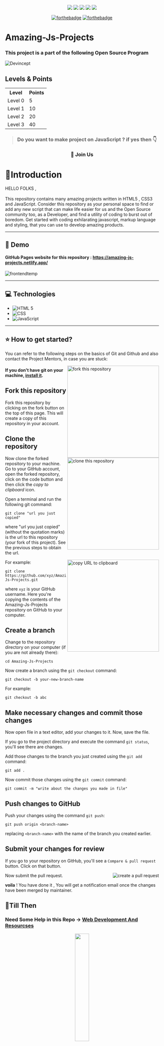
<div align="center">

<a href="https://github.com/arpit4567jain/Amazing-Js-Projects/issues"><img src="https://img.shields.io/github/issues/arpit4567jain/Amazing-Js-Projects"></a>
<a href="https://github.com/arpit4567jain/Amazing-Js-Projects/pulls"><img src="https://img.shields.io/github/issues-pr/arpit4567jain/Amazing-Js-Projects"></a>
<a href="https://github.com/arpit4567jain/Amazing-Js-Projects/network/members"><img src="https://img.shields.io/github/forks/arpit4567jain/Amazing-Js-Projects"></a>
<a href="https://github.com/arpit4567jain/Amazing-Js-Projects/stargazers"><img src="https://img.shields.io/github/stars/arpit4567jain/Amazing-Js-Projects"></a>
<a href="https://github.com/arpit4567jain/Amazing-Js-Projects"><img src="https://img.shields.io/github/repo-size/arpit4567jain/Amazing-Js-Projects?color=yellow"></a>

[![forthebadge](https://forthebadge.com/images/badges/built-by-developers.svg)](https://forthebadge.com)
[![forthebadge](https://forthebadge.com/images/badges/built-with-love.svg)](https://forthebadge.com)
	

</div>


#  Amazing-Js-Projects
### This project is a part of the following Open Source Program
  
  ![Devincept](https://user-images.githubusercontent.com/56088741/123548852-1ef59d00-d784-11eb-8e39-255e0c3e97d5.gif)
  
  <h2>Levels & Points</h2>
<table>
  <tr>
    <th>Level</th>
    <th>Points</th> 
  </tr>
  <tr>
    <td>Level 0</td>
    <td>5</td>
  </tr>
  <tr>
    <td>Level 1</td>
    <td>10</td>
  </tr>
  <tr>
    <td>Level 2</td>
    <td>20</td>
  </tr>
  <tr>
    <td>Level 3</td>
    <td>40</td>
  </tr>
</table>


>### Do you want to make project on JavaScript ? if yes then :point_down:	

 <h3 align="center">
    <a>👋  <strong>Join Us</strong> </a>
 </h3>
    
    
# 📌Introduction
HELLO FOLKS , <br><br>
     This repository contains many amazing projects written in HTML5 , CSS3 and JavaScript.  Consider this repository as your personal space to find or add any new script that can make life easier for us and the Open Source community too, as a Developer, and find a utility of coding to burst out of boredom. Get started with coding exhilarating javascript, markup language and styling, that you can use to develop amazing products.

<hr>

## 🎥 Demo 
#### GitHub Pages website for this repository : https://amazing-js-projects.netlify.app/
![frontendtemp](recording.gif)

<hr>
 
## 💻 Technologies

- ![HTML 5](https://forthebadge.com/images/badges/uses-html.svg)
- ![CSS](https://forthebadge.com/images/badges/uses-css.svg)
- ![JavaScript](https://forthebadge.com/images/badges/uses-js.svg)

<hr>

## ⭐ How to get started?

You can refer to the following steps  on the basics of Git and Github and also contact the Project Mentors, in case you are stuck:

<img align="right" width="300" src="https://firstcontributions.github.io/assets/Readme/fork.png" alt="fork this repository" />

#### If you don't have git on your machine, [install it](https://help.github.com/articles/set-up-git/).

## Fork this repository

Fork this repository by clicking on the fork button on the top of this page.
This will create a copy of this repository in your account.

## Clone the repository

<img align="right" width="300" src="https://firstcontributions.github.io/assets/Readme/clone.png" alt="clone this repository" />

Now clone the forked repository to your machine. Go to your GitHub account, open the forked repository, click on the code button and then click the _copy to clipboard_ icon.

Open a terminal and run the following git command:

```
git clone "url you just copied"
```

where "url you just copied" (without the quotation marks) is the url to this repository (your fork of this project). See the previous steps to obtain the url.

<img align="right" width="300" src="https://firstcontributions.github.io/assets/Readme/copy-to-clipboard.png" alt="copy URL to clipboard" />

For example:

```
git clone https://github.com/xyz/Amazing-Js-Projects.git
```

where `xyz` is your GitHub username. Here you're copying the contents of the Amazing-Js-Projects repository on GitHub to your computer.

## Create a branch

Change to the repository directory on your computer (if you are not already there):

```
cd Amazing-Js-Projects
```

Now create a branch using the `git checkout` command:

```
git checkout -b your-new-branch-name
```

For example:

```
git checkout -b abc
```

## Make necessary changes and commit those changes

Now open file in a text editor, add your changes to it. Now, save the file.


If you go to the project directory and execute the command `git status`, you'll see there are changes.

Add those changes to the branch you just created using the `git add` command:

```
git add .
```

Now commit those changes using the `git commit` command:

```
git commit -m "write about the changes you made in file"
```



## Push changes to GitHub

Push your changes using the command `git push`:

```
git push origin <branch-name>
```

replacing `<branch-name>` with the name of the branch you created earlier.

## Submit your changes for review

If you go to your repository on GitHub, you'll see a `Compare & pull request` button. Click on that button.

<img style="float: right;" src="https://firstcontributions.github.io/assets/Readme/compare-and-pull.png" alt="create a pull request" />

Now submit the pull request.

**voila** ! You have done it , You will get a notification email once the changes have been merged by maintainer.



## 📌Till Then 
 ### Need Some Help in this Repo -> [Web Development And Resourcses](https://github.com/arpit456jain/Web-Development-Path-And-Resources)
<p align="center"><img src="http://www.gurpreetsaluja.com/wp-content/uploads/2016/05/always-keep-learning.png" width=30%></p>
<hr>

 <h1 align=center> Project Admin ❤️ </h1>
<p align="center">
<table>
  <tbody><tr>
 <td align="center"><a href="https://github.com/arpit456jain"><img alt="" src="https://avatars.githubusercontent.com/arpit456jain" width="100px;"><br><sub><b> Arpit Jain </b></sub></a><br><a href="https://github.com/arpit456jain/Cool-Front-End_Templates/commits?author=arpit456jain" title="Code">💻 </a></td> </a></td>

</tbody></table>

<h1 align=center> Mentor 😃 </h1>
<p align="center">

<table>
  <tbody><tr>
    <td align="center"><a href="https://github.com/ankitapuri"><img alt="" src="https://avatars.githubusercontent.com/ankitapuri" width="100px;"><br><sub><b> Ankita Puri</b></sub></a><br></td></a></td>
  </tr>
</tbody></table>

<h2 align=center> ✨ Contributors </h2>

Thanks go to these **Wonderful People** 👨🏻‍💻:      🚀 **Contributions** of any kind are welcome! 

<table>
	<tr>
		 <td>
  		<a href="https://github.com/arpit456jain/Amazing-Js-Projects/graphs/contributors">
  			<img src="https://contributors-img.web.app/image?repo=arpit456jain/Amazing-Js-Projects" />
  		</a>
		</td>
	</tr>
</table>

<hr>

<h1 align=center>Happy Coding 👨‍💻 </h1>

## 💬Join Our CodeSmashers Community

Join - https://discord.gg/gtYUZQSjTt

### Show some ❤️&nbsp; by giving the star :star: to this repository!!
